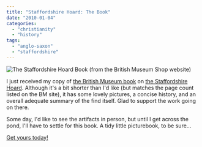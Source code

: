 ```yaml
---
title: "Staffordshire Hoard: The Book"
date: "2010-01-04"
categories: 
  - "christianity"
  - "history"
tags: 
  - "anglo-saxon"
  - "staffordshire"
---
```


![The Staffordshire Hoard Book (from the British Museum Shop website)](images/cmc23288_productsize.jpg "The Staffordshire Hoard Book (from the British Museum Shop website)")

I just received my copy of [the British Museum book](http://www.britishmuseumshoponline.org/invt/cmc23288) on [the Staffordshire Hoard](http://www.staffordshirehoard.org.uk/). Although it's a bit shorter than I'd like (but matches the page count listed on the BM site), it has some lovely pictures, a concise history, and an overall adequate summary of the find itself. Glad to support the work going on there.

Some day, I'd like to see the artifacts in person, but until I get across the pond, I'll have to settle for this book. A tidy little picturebook, to be sure...

[Get yours today!](http://www.britishmuseumshoponline.org/invt/cmc23288)
